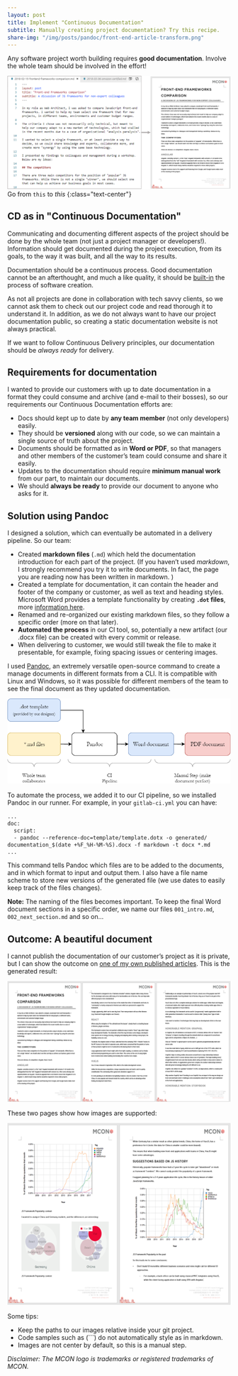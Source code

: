 ```yaml
---
layout: post
title: Implement "Continuous Documentation"
subtitle: Manually creating project documentation? Try this recipe.
share-img: "/img/posts/pandoc/front-end-article-transform.png"
---
```


Any software project worth building requires **good documentation**. Involve the whole team should be involved in the effort!
<!--more-->

![Go from this to this](/img/posts/pandoc/front-end-article-transform.png)
Go from `this` to *this*
{:class="text-center"}

## CD as in "Continuous Documentation"

Communicating and documenting different aspects of the project should be done by the whole team (not just a project manager or developers!). Information should get documented during the project execution, from its goals, to the way it was built, and all the way to its results.

Documentation should be a continuous process. Good documentation cannot be an afterthought, and much a like quality, it should be [built-in](https://www.scaledagileframework.com/built-in-quality/) the process of software creation.

As not all projects are done in collaboration with tech savvy clients, so we cannot ask them to check out our project code and read thorough it to understand it. In addition, as we do not always want to have our project documentation public, so creating a static documentation website is not always practical.

If we want to follow Continuous Delivery principles, our documentation should be *always ready* for delivery.

## Requirements for documentation

I wanted to provide our customers with up to date documentation in a format they could consume and archive (and e-mail to their bosses), so our requirements our Continuous Documentation efforts are:

- Docs should kept up to date by **any team member** (not only developers) easily.
- They should be **versioned** along with our code, so we can maintain a single source of truth about the project.
- Documents should be formatted as in **Word or PDF**, so that managers and other members of the customer’s team could consume and share it easily.
- Updates to the documentation should require **minimum manual work** from our part, to maintain our documents.
- We should **always be ready** to provide our document to anyone who asks for it.

## Solution using Pandoc

I designed a solution, which can eventually be automated in a delivery pipeline. So our team:

- Created **markdown files** (`.md`) which held the documentation introduction for each part of the project. (If you haven’t used *markdown*, I strongly recommend you try it to write documents. In fact, the page you are reading now has been written in markdown. )
- Created a template for documentation, it can contain the header and footer of the company or customer, as well as text and heading styles. Microsoft Word provides a template functionality by creating **`.dot` files**, more [information here](https://support.office.com/en-gb/article/save-a-word-document-as-a-template-cb17846d-ecec-49d4-82ea-a6f5e3e8b9ae).
- Renamed and re-organized our existing markdown files, so they follow a specific order (more on that later).
- **Automated the process** in our CI tool, so, potentially a new artifact (our .docx file) can be created with every commit or release.
- When delivering to customer, we would still tweak the file to make it presentable, for example, fixing spacing issues or centering images.

I used [Pandoc](https://pandoc.org/), an extremely versatile open-source command to create a manage documents in different formats from a CLI. It is compatible with Linux and Windows, so it was possible for different members of the team to see the final document as they updated documentation.

![Continuous Documentation](/img/posts/pandoc/process.png)

To automate the process, we added it to our CI pipeline, so we installed Pandoc in our runner. For example, in your `gitlab-ci.yml` you can have:
```
...
doc:
  script:
  - pandoc --reference-doc=template/template.dotx -o generated/ documentation_$(date +%F_%H-%M-%S).docx -f markdown -t docx *.md
...
```
This command tells Pandoc which files are to be added to the documents, and in which format to input and output them. I also have a file name scheme to store new versions of the generated file (we use dates to easily keep track of the files changes).

**Note:** The naming of the files becomes important. To keep the final Word document sections in a specific order, we name our files `001_intro.md`, `002_next_section.md` and so on...

## Outcome: A beautiful document

I cannot publish the documentation of our customer’s project as it is private, but I can show the outcome on [one of my own published articles](/2018-02-15-frontend-frameworks-comparison/). This is the generated result:

![Generated Word Document File](/img/posts/pandoc/front-end-article.png)

These two pages show how images are supported:

![Generated Word Document Images](/img/posts/pandoc/front-end-article-images.png)

Some tips:
- Keep the paths to our images relative inside your git project.
- Code samples such as (```) do not automatically style as in markdown.
- Images are not center by default, so this is a manual step.

*Disclaimer: The MCON logo is trademarks or registered trademarks of MCON.*
